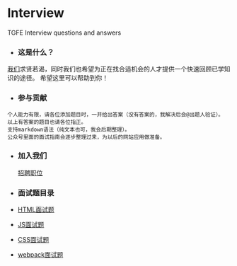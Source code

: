 # Interview
TGFE  Interview questions and answers

* ### 这是什么？
[我们](http://www.51tiangou.com/)求贤若渴，同时我们也希望为正在找合适机会的人才提供一个快速回顾已学知识的途径。
希望这里可以帮助到你！

* ### 参与贡献

```
个人能力有限，请各位添加题目时，一并给出答案（没有答案的，我解决后会@出题人验证）。
以上有答案的题目也请各位指正。
支持markdown语法（纯文本也可，我会后期整理）。
公众号里面的面试指南会逐步整理过来，为以后的网站应用做准备。
```

* ### 加入我们
   [招聘职位](https://www.zhipin.com/gongsi/a70790b9b08c32d003Z_2g~~.html)

* ### 面试题目录

 * [HTML面试题](/HTML面试题.md)

 * [JS面试题](/JS面试题.md)

 * [CSS面试题](/CSS面试题.md)

 * [webpack面试题](/webpack面试题.md)
 